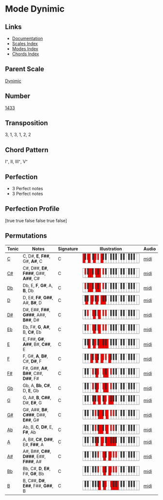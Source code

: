 # Mode Dynimic

## Links

- [Documentation](README.md)
- [Scales Index](Scales.md)
- [Modes Index](Modes.md)
- [Chords Index](Chords.md)

## Parent Scale

[Dynimic](ScaleDynimic.md)

## Number

[1433](https://ianring.com/musictheory/scales/1433)

## Transposition

3, 1, 3, 1, 2, 2

## Chord Pattern

I⁺, II, III⁺, V⁺

## Perfection

- 3 Perfect notes
- 3 Perfect notes

## Perfection Profile

[true true false false true false]

## Permutations

| Tonic | Notes | Signature | Illustration | Audio |
|-------|-------|-----------|--------------|-------|
| [C](ModeCNaturalDynimic.md) | C, D#, **E**, **F##**, G#, **A#**, C | C | ![CNaturalDynimic](ModeCNaturalDynimic.png) | [midi](https://github.com/edipermadi/music/blob/main/docs/ModeCNaturalDynimic.mid?raw=true) |
| [C#](ModeCSharpDynimic.md) | C#, D##, **E#**, **F###**, G##, **A##**, C# | C | ![CSharpDynimic](ModeCSharpDynimic.png) | [midi](https://github.com/edipermadi/music/blob/main/docs/ModeCSharpDynimic.mid?raw=true) |
| [Db](ModeDFlatDynimic.md) | Db, E, **F**, **G#**, A, **B**, Db | C | ![DFlatDynimic](ModeDFlatDynimic.png) | [midi](https://github.com/edipermadi/music/blob/main/docs/ModeDFlatDynimic.mid?raw=true) |
| [D](ModeDNaturalDynimic.md) | D, E#, **F#**, **G##**, A#, **B#**, D | C | ![DNaturalDynimic](ModeDNaturalDynimic.png) | [midi](https://github.com/edipermadi/music/blob/main/docs/ModeDNaturalDynimic.mid?raw=true) |
| [D#](ModeDSharpDynimic.md) | D#, E##, **F##**, **G###**, A##, **B##**, D# | C | ![DSharpDynimic](ModeDSharpDynimic.png) | [midi](https://github.com/edipermadi/music/blob/main/docs/ModeDSharpDynimic.mid?raw=true) |
| [Eb](ModeEFlatDynimic.md) | Eb, F#, **G**, **A#**, B, **C#**, Eb | C | ![EFlatDynimic](ModeEFlatDynimic.png) | [midi](https://github.com/edipermadi/music/blob/main/docs/ModeEFlatDynimic.mid?raw=true) |
| [E](ModeENaturalDynimic.md) | E, F##, **G#**, **A##**, B#, **C##**, E | C | ![ENaturalDynimic](ModeENaturalDynimic.png) | [midi](https://github.com/edipermadi/music/blob/main/docs/ModeENaturalDynimic.mid?raw=true) |
| [F](ModeFNaturalDynimic.md) | F, G#, **A**, **B#**, C#, **D#**, F | C | ![FNaturalDynimic](ModeFNaturalDynimic.png) | [midi](https://github.com/edipermadi/music/blob/main/docs/ModeFNaturalDynimic.mid?raw=true) |
| [F#](ModeFSharpDynimic.md) | F#, G##, **A#**, **B##**, C##, **D##**, F# | C | ![FSharpDynimic](ModeFSharpDynimic.png) | [midi](https://github.com/edipermadi/music/blob/main/docs/ModeFSharpDynimic.mid?raw=true) |
| [Gb](ModeGFlatDynimic.md) | Gb, A, **Bb**, **C#**, D, **E**, Gb | C | ![GFlatDynimic](ModeGFlatDynimic.png) | [midi](https://github.com/edipermadi/music/blob/main/docs/ModeGFlatDynimic.mid?raw=true) |
| [G](ModeGNaturalDynimic.md) | G, A#, **B**, **C##**, D#, **E#**, G | C | ![GNaturalDynimic](ModeGNaturalDynimic.png) | [midi](https://github.com/edipermadi/music/blob/main/docs/ModeGNaturalDynimic.mid?raw=true) |
| [G#](ModeGSharpDynimic.md) | G#, A##, **B#**, **C###**, D##, **E##**, G# | C | ![GSharpDynimic](ModeGSharpDynimic.png) | [midi](https://github.com/edipermadi/music/blob/main/docs/ModeGSharpDynimic.mid?raw=true) |
| [Ab](ModeAFlatDynimic.md) | Ab, B, **C**, **D#**, E, **F#**, Ab | C | ![AFlatDynimic](ModeAFlatDynimic.png) | [midi](https://github.com/edipermadi/music/blob/main/docs/ModeAFlatDynimic.mid?raw=true) |
| [A](ModeANaturalDynimic.md) | A, B#, **C#**, **D##**, E#, **F##**, A | C | ![ANaturalDynimic](ModeANaturalDynimic.png) | [midi](https://github.com/edipermadi/music/blob/main/docs/ModeANaturalDynimic.mid?raw=true) |
| [A#](ModeASharpDynimic.md) | A#, B##, **C##**, **D###**, E##, **F###**, A# | C | ![ASharpDynimic](ModeASharpDynimic.png) | [midi](https://github.com/edipermadi/music/blob/main/docs/ModeASharpDynimic.mid?raw=true) |
| [Bb](ModeBFlatDynimic.md) | Bb, C#, **D**, **E#**, F#, **G#**, Bb | C | ![BFlatDynimic](ModeBFlatDynimic.png) | [midi](https://github.com/edipermadi/music/blob/main/docs/ModeBFlatDynimic.mid?raw=true) |
| [B](ModeBNaturalDynimic.md) | B, C##, **D#**, **E##**, F##, **G##**, B | C | ![BNaturalDynimic](ModeBNaturalDynimic.png) | [midi](https://github.com/edipermadi/music/blob/main/docs/ModeBNaturalDynimic.mid?raw=true) |
